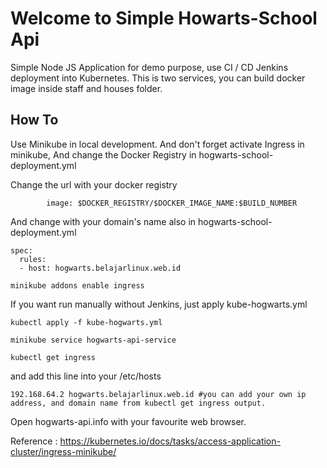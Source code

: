 # Welcome to Simple Howarts-School Api

Simple Node JS Application for demo purpose, use CI / CD Jenkins deployment into Kubernetes.
This is two services, you can build docker image inside staff and houses folder. 


## How To

Use Minikube in local development. And don't forget activate Ingress in minikube, And change the Docker Registry in hogwarts-school-deployment.yml

Change the url with your docker registry
```
        image: $DOCKER_REGISTRY/$DOCKER_IMAGE_NAME:$BUILD_NUMBER
```

And change with your domain's name also in  hogwarts-school-deployment.yml

```
spec:
  rules:
  - host: hogwarts.belajarlinux.web.id
```

```
minikube addons enable ingress
```

If you want run manually without Jenkins, just apply kube-hogwarts.yml

```
kubectl apply -f kube-hogwarts.yml
```

```
minikube service hogwarts-api-service
```

```
kubectl get ingress
```

and add this line into your /etc/hosts

```
192.168.64.2 hogwarts.belajarlinux.web.id #you can add your own ip address, and domain name from kubectl get ingress output.
```

Open hogwarts-api.info with your favourite web browser.

Reference : https://kubernetes.io/docs/tasks/access-application-cluster/ingress-minikube/
